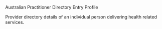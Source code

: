 Australian Practitioner Directory Entry Profile

Provider directory details of an individual person delivering health related services.





